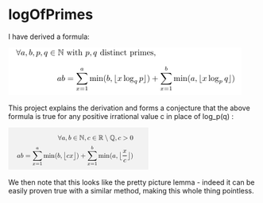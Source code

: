 # logOfPrimes

I have derived a formula:

![Main Result](result.png)

This project explains the derivation and forms a conjecture that the above formula is true for any positive irrational value c in place of log_p(q) :

![Conjecture](conjecture.png)

We then note that this looks like the pretty picture lemma - indeed it can be easily proven true with a similar method, making this whole thing pointless.
